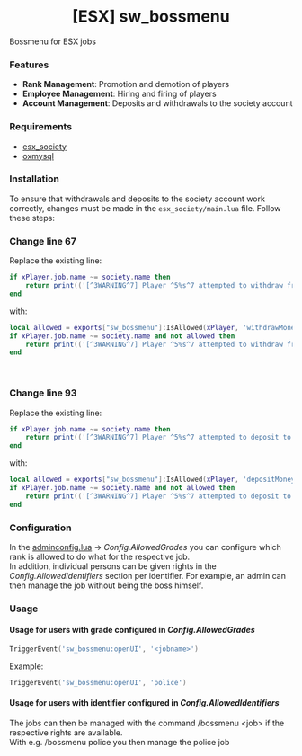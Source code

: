 
<h1 align="center">[ESX] sw_bossmenu</h3>
Bossmenu for ESX jobs

### Features

- **Rank Management**: Promotion and demotion of players
- **Employee Management**: Hiring and firing of players
- **Account Management**: Deposits and withdrawals to the society account

### Requirements
- [esx_society](https://github.com/esx-framework/esx_society)
- [oxmysql](https://github.com/overextended/oxmysql)

### Installation
To ensure that withdrawals and deposits to the society account work correctly, changes must be made in the `esx_society/main.lua` file. Follow these steps: 
<br><h3>Change line 67</h3>
Replace the existing line:
```lua
if xPlayer.job.name ~= society.name then
    return print(('[^3WARNING^7] Player ^5%s^7 attempted to withdraw from society - ^5%s^7!'):format(source, society.name))
end
```
with:
```lua
local allowed = exports["sw_bossmenu"]:IsAllowed(xPlayer, 'withdrawMoney')
if xPlayer.job.name ~= society.name and not allowed then
    return print(('[^3WARNING^7] Player ^5%s^7 attempted to withdraw from society - ^5%s^7!'):format(source, society.name))
end
```

<br><h3>Change line 93</h3>
Replace the existing line:
```lua
if xPlayer.job.name ~= society.name then
    return print(('[^3WARNING^7] Player ^5%s^7 attempted to deposit to society - ^5%s^7!'):format(source, society.name))
end
```
with:
```lua
local allowed = exports["sw_bossmenu"]:IsAllowed(xPlayer, 'depositMoney')
if xPlayer.job.name ~= society.name and not allowed then
    return print(('[^3WARNING^7] Player ^5%s^7 attempted to deposit to society - ^5%s^7!'):format(source, society.name))
end
```

### Configuration
In the [adminconfig.lua](./adminconfig.lua) -> _Config.AllowedGrades_ you can configure which rank is allowed to do what for the respective job.<br>
In addition, individual persons can be given rights in the _Config.AllowedIdentifiers_ section per identifier.
For example, an admin can then manage the job without being the boss himself.

### Usage
#### Usage for users with grade configured in  _Config.AllowedGrades_
```lua
TriggerEvent('sw_bossmenu:openUI', '<jobname>')
```
Example:
```lua
TriggerEvent('sw_bossmenu:openUI', 'police')
```

#### Usage for users with identifier configured in  _Config.AllowedIdentifiers_
The jobs can then be managed with the command /bossmenu &lt;job&gt; if the respective rights are available.<br>
With e.g. /bossmenu police you then manage the police job

